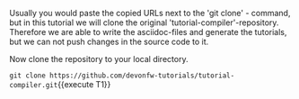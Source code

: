 Usually you would paste the copied URLs next to the &#39;git clone&#39; - command, but in this tutorial we will clone the original &#39;tutorial-compiler&#39;-repository. Therefore we are able to write the asciidoc-files and generate the tutorials, but we can not push changes in the source code to it.






Now clone the repository to your local directory.

`git clone https://github.com/devonfw-tutorials/tutorial-compiler.git`{{execute T1}}

